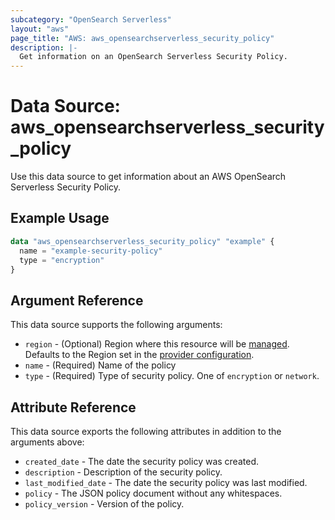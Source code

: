 ```yaml
---
subcategory: "OpenSearch Serverless"
layout: "aws"
page_title: "AWS: aws_opensearchserverless_security_policy"
description: |-
  Get information on an OpenSearch Serverless Security Policy.
---
```


# Data Source: aws_opensearchserverless_security_policy

Use this data source to get information about an AWS OpenSearch Serverless Security Policy.

## Example Usage

```terraform
data "aws_opensearchserverless_security_policy" "example" {
  name = "example-security-policy"
  type = "encryption"
}
```

## Argument Reference

This data source supports the following arguments:

* `region` - (Optional) Region where this resource will be [managed](https://docs.aws.amazon.com/general/latest/gr/rande.html#regional-endpoints). Defaults to the Region set in the [provider configuration](https://registry.terraform.io/providers/hashicorp/aws/latest/docs#aws-configuration-reference).
* `name` - (Required) Name of the policy
* `type` - (Required) Type of security policy. One of `encryption` or `network`.

## Attribute Reference

This data source exports the following attributes in addition to the arguments above:

* `created_date` - The date the security policy was created.
* `description` - Description of the security policy.
* `last_modified_date` - The date the security policy was last modified.
* `policy` - The JSON policy document without any whitespaces.
* `policy_version` - Version of the policy.

